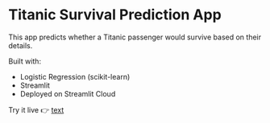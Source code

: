 # Titanic Survival Prediction App

This app predicts whether a Titanic passenger would survive based on their details.

Built with:
- Logistic Regression (scikit-learn)
- Streamlit
- Deployed on Streamlit Cloud

Try it live 👉 [text](https://titanic-survival-ajaz.streamlit.app)
